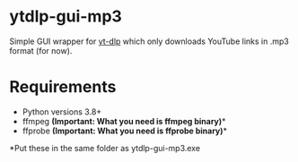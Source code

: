# ytdlp-gui-mp3

Simple GUI wrapper for [yt-dlp](https://github.com/yt-dlp/yt-dlp) which only downloads YouTube links in .mp3 format (for now).

# Requirements

- Python versions 3.8+
- ffmpeg **(Important: What you need is ffmpeg binary)***
- ffprobe **(Important: What you need is ffprobe binary)***

*Put these in the same folder as ytdlp-gui-mp3.exe
